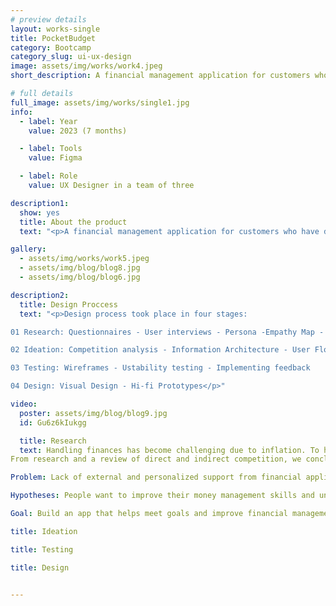 ```yaml
---
# preview details
layout: works-single
title: PocketBudget
category: Bootcamp
category_slug: ui-ux-design
image: assets/img/works/work4.jpeg
short_description: A financial management application for customers who have difficulty controlling their budget and want to improve it.

# full details
full_image: assets/img/works/single1.jpg
info:
  - label: Year
    value: 2023 (7 months)

  - label: Tools
    value: Figma

  - label: Role
    value: UX Designer in a team of three

description1:
  show: yes
  title: About the product
  text: "<p>A financial management application for customers who have difficulty controlling their budget and want to improve it.</p>"

gallery:
  - assets/img/works/work5.jpeg
  - assets/img/blog/blog8.jpg
  - assets/img/blog/blog6.jpg

description2:
  title: Design Proccess
  text: "<p>Design process took place in four stages:

01 Research: Questionnaires - User interviews - Persona -Empathy Map - User Journey Map

02 Ideation: Competition analysis - Information Architecture - User Flow

03 Testing: Wireframes - Ustability testing - Implementing feedback

04 Design: Visual Design - Hi-fi Prototypes</p>"

video:
  poster: assets/img/blog/blog9.jpg
  id: Gu6z6kIukgg

  title: Research
  text: Handling finances has become challenging due to inflation. To help people organize their finances better our team worked on application which can provide comprehensive solutions, personalized advice, and external support in their management.
From research and a review of direct and indirect competition, we concluded that these applications do not offer user support, which formed the basis of our hypothesis.

Problem: Lack of external and personalized support from financial applications

Hypotheses: People want to improve their money management skills and understand money management better.

Goal: Build an app that helps meet goals and improve financial management process while educating the user.

title: Ideation

title: Testing

title: Design


---
```

